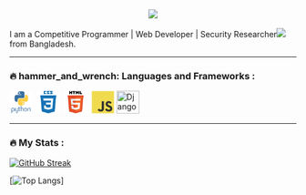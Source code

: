 <div id="header" align="center">
  <img src="https://media.giphy.com/media/M9gbBd9nbDrOTu1Mqx/giphy.gif" width="100"/>
</div>


I am a Competitive Programmer | Web Developer | Security Researcher<img src="https://media.giphy.com/media/WUlplcMpOCEmTGBtBW/giphy.gif" width="30"> from Bangladesh.

---

### :fire: hammer_and_wrench: Languages and Frameworks :
<div>

  
  <img src="https://github.com/devicons/devicon/blob/master/icons/python/python-original-wordmark.svg" title="Material UI" alt="Material UI" width="40" height="40"/>&nbsp;
  <img src="https://github.com/devicons/devicon/blob/master/icons/css3/css3-plain-wordmark.svg"  title="CSS3" alt="CSS" width="40" height="40"/>&nbsp;
  <img src="https://github.com/devicons/devicon/blob/master/icons/html5/html5-original-wordmark.svg" title="HTML5" alt="HTML" width="40" height="40"/>&nbsp;
  <img src="https://github.com/devicons/devicon/blob/master/icons/javascript/javascript-original.svg" title="JavaScript" alt="JavaScript" width="40">
  <img src="https://cdn.iconscout.com/icon/free/png-64/django-1-282754.png" title="Django" width="40" height="40">

  
</div>

---

### :fire: My Stats :
[![GitHub Streak](http://github-readme-streak-stats.herokuapp.com?user=Shahmir-Riddo&theme=dark&hide_border=true)](https://git.io/streak-stats)

[![Top Langs](https://github-readme-stats.vercel.app/api/top-langs/?username=your-github-username&layout=compact&theme=vision-friendly-dark)]
